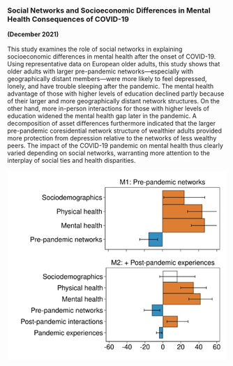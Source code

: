 ### Social Networks and Socioeconomic Differences in Mental Health Consequences of COVID-19
**(December 2021)**
<br>
<br>
This study examines the role of social networks in explaining socioeconomic differences in mental health after the onset of COVID-19. Using representative data on European older adults, this study shows that older adults with larger pre-pandemic networks—especially with geographically distant members—were more likely to feel depressed, lonely, and have trouble sleeping after the pandemic. The mental health advantage of those with higher levels of education declined partly because of their larger and more geographically distant network structures. On the other hand, more in-person interactions for those with higher levels of education widened the mental health gap later in the pandemic. A decomposition of asset differences furthermore indicated that the larger pre-pandemic coresidential network structure of wealthier adults provided more protection from depression relative to the networks of less wealthy peers. The impact of the COVID-19 pandemic on mental health thus clearly varied depending on social networks, warranting more attention to the interplay of social ties and health disparities.
<br>
<br>
![fig1](/assets/abstract/covidhealth_fig1.svg)
